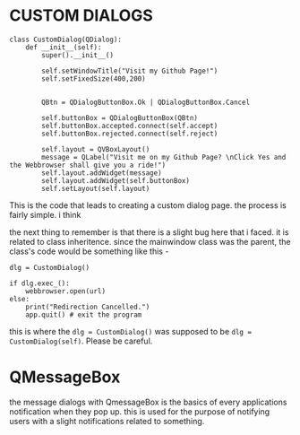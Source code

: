 

# CUSTOM DIALOGS

```
class CustomDialog(QDialog):
    def __init__(self):
        super().__init__()

        self.setWindowTitle("Visit my Github Page!")
        self.setFixedSize(400,200)


        QBtn = QDialogButtonBox.Ok | QDialogButtonBox.Cancel

        self.buttonBox = QDialogButtonBox(QBtn)
        self.buttonBox.accepted.connect(self.accept)
        self.buttonBox.rejected.connect(self.reject)

        self.layout = QVBoxLayout()
        message = QLabel("Visit me on my Github Page? \nClick Yes and the Webbrowser shall give you a ride!")
        self.layout.addWidget(message)
        self.layout.addWidget(self.buttonBox)
        self.setLayout(self.layout)
```

This is the code that leads to creating a custom dialog page. the process is fairly simple. i think

the next thing to remember is that there is a slight bug here that i faced. it is related to class inheritence. since the mainwindow class was the parent, the class's code would be something like this - 

```
dlg = CustomDialog()

if dlg.exec_():
    webbrowser.open(url)
else:
    print("Redirection Cancelled.")
    app.quit() # exit the program
```

this is where the ```dlg = CustomDialog()``` was supposed to be ```dlg = CustomDialog(self)```. Please be careful.


# QMessageBox

the message dialogs with QmessageBox is the basics of every applications notification when they pop up. this is used for the purpose of notifying users with a slight notifications related to something.